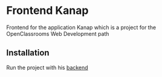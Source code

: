 
# Frontend Kanap

Frontend for the application Kanap which is a project for the OpenClassrooms Web Development path


## Installation

Run the project with his [backend](https://github.com/OpenClassrooms-Student-Center/P5-Dev-Web-Kanap)

